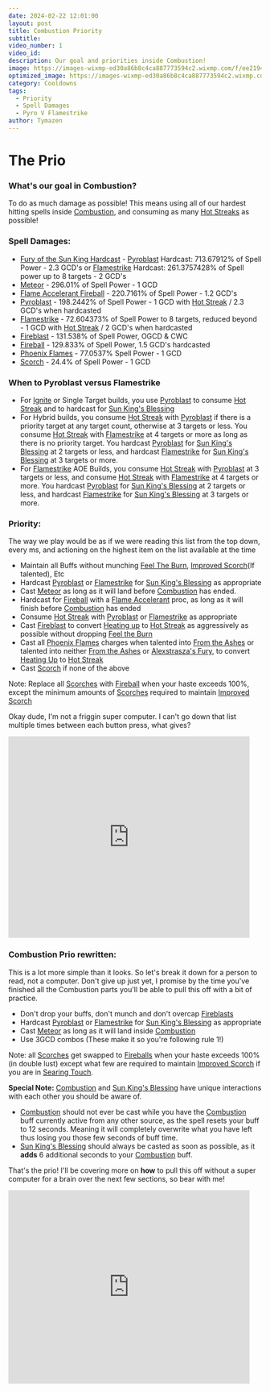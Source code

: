 ```yaml
---
date: 2024-02-22 12:01:00
layout: post
title: Combustion Priority
subtitle:
video_number: 1
video_id:
description: Our goal and priorities inside Combustion!
image: https://images-wixmp-ed30a86b8c4ca887773594c2.wixmp.com/f/ee219434-7993-43a9-98d6-238ee165ae53/dfzgl3b-a0c64e7d-3d59-4a4c-94a8-2898039b5f46.png/v1/fill/w_894,h_894,q_70,strp/diablo_style_fire_mage_by_byanel_dfzgl3b-pre.jpg?token=eyJ0eXAiOiJKV1QiLCJhbGciOiJIUzI1NiJ9.eyJzdWIiOiJ1cm46YXBwOjdlMGQxODg5ODIyNjQzNzNhNWYwZDQxNWVhMGQyNmUwIiwiaXNzIjoidXJuOmFwcDo3ZTBkMTg4OTgyMjY0MzczYTVmMGQ0MTVlYTBkMjZlMCIsIm9iaiI6W1t7ImhlaWdodCI6Ijw9MTAyNCIsInBhdGgiOiJcL2ZcL2VlMjE5NDM0LTc5OTMtNDNhOS05OGQ2LTIzOGVlMTY1YWU1M1wvZGZ6Z2wzYi1hMGM2NGU3ZC0zZDU5LTRhNGMtOTRhOC0yODk4MDM5YjVmNDYucG5nIiwid2lkdGgiOiI8PTEwMjQifV1dLCJhdWQiOlsidXJuOnNlcnZpY2U6aW1hZ2Uub3BlcmF0aW9ucyJdfQ.vbZ4d6CDwyN1_3yz5TQikrZZUIEPeP-AbH7oj1MiHw0
optimized_image: https://images-wixmp-ed30a86b8c4ca887773594c2.wixmp.com/f/ee219434-7993-43a9-98d6-238ee165ae53/dfzgl3b-a0c64e7d-3d59-4a4c-94a8-2898039b5f46.png/v1/fill/w_894,h_894,q_70,strp/diablo_style_fire_mage_by_byanel_dfzgl3b-pre.jpg?token=eyJ0eXAiOiJKV1QiLCJhbGciOiJIUzI1NiJ9.eyJzdWIiOiJ1cm46YXBwOjdlMGQxODg5ODIyNjQzNzNhNWYwZDQxNWVhMGQyNmUwIiwiaXNzIjoidXJuOmFwcDo3ZTBkMTg4OTgyMjY0MzczYTVmMGQ0MTVlYTBkMjZlMCIsIm9iaiI6W1t7ImhlaWdodCI6Ijw9MTAyNCIsInBhdGgiOiJcL2ZcL2VlMjE5NDM0LTc5OTMtNDNhOS05OGQ2LTIzOGVlMTY1YWU1M1wvZGZ6Z2wzYi1hMGM2NGU3ZC0zZDU5LTRhNGMtOTRhOC0yODk4MDM5YjVmNDYucG5nIiwid2lkdGgiOiI8PTEwMjQifV1dLCJhdWQiOlsidXJuOnNlcnZpY2U6aW1hZ2Uub3BlcmF0aW9ucyJdfQ.vbZ4d6CDwyN1_3yz5TQikrZZUIEPeP-AbH7oj1MiHw0
category: Cooldowns
tags:
  - Priority
  - Spell Damages
  - Pyro V Flamestrike
author: Tymazen
---
```


# The Prio

### What's our goal in Combustion?
To do as much damage as possible! This means using all of our hardest hitting spells inside [Combustion](https://www.wowhead.com/spell=190319/combustion), and consuming as many [Hot Streaks](https://www.wowhead.com/spell=48108/hot-streak) as possible!

### Spell Damages:
- [Fury of the Sun King Hardcast](https://www.wowhead.com/spell=383883/fury-of-the-sun-king) - [Pyroblast](https://www.wowhead.com/spell=11366/pyroblast) Hardcast: 713.67912% of Spell Power - 2.3 GCD's or [Flamestrike](https://www.wowhead.com/spell=2120/flamestrike) Hardcast: 261.3757428% of Spell power up to 8 targets - 2 GCD's
- [Meteor](https://www.wowhead.com/spell=153561/meteor) - 296.01% of Spell Power - 1 GCD
- [Flame Accelerant Fireball](https://www.wowhead.com/spell=203275/flame-accelerant) - 220.7161% of Spell Power - 1.2 GCD's
- [Pyroblast](https://www.wowhead.com/spell=11366/pyroblast) - 198.2442% of Spell Power - 1 GCD with [Hot Streak](https://www.wowhead.com/spell=48108/hot-streak) / 2.3 GCD's when hardcasted
- [Flamestrike](https://www.wowhead.com/spell=2120/flamestrike) - 72.604373% of Spell Power to 8 targets, reduced beyond - 1 GCD with [Hot Streak](https://www.wowhead.com/spell=48108/hot-streak) / 2 GCD's when hardcasted
- [Fireblast](https://www.wowhead.com/spell=108853/fire-blast) - 131.538% of Spell Power, OGCD & CWC
- [Fireball](https://www.wowhead.com/spell=133/fireball) - 129.833% of Spell Power, 1.5 GCD's hardcasted
- [Phoenix Flames](https://www.wowhead.com/spell=257541/phoenix-flames) - 77.0537% Spell Power - 1 GCD
- [Scorch](https://www.wowhead.com/spell=2948/scorch) - 24.4% of Spell Power - 1 GCD

### When to Pyroblast versus Flamestrike
- For [Ignite](https://www.wowhead.com/spell=12654/ignite) or Single Target builds, you use [Pyroblast](https://www.wowhead.com/spell=11366/pyroblast) to consume [Hot Streak](https://www.wowhead.com/spell=48108/hot-streak) and to hardcast for [Sun King's Blessing](https://www.wowhead.com/spell=383886/sun-kings-blessing)
- For Hybrid builds, you consume [Hot Streak](https://www.wowhead.com/spell=48108/hot-streak) with [Pyroblast](https://www.wowhead.com/spell=11366/pyroblast) if there is a priority target at any target count, otherwise at 3 targets or less. You consume [Hot Streak](https://www.wowhead.com/spell=48108/hot-streak) with [Flamestrike](https://www.wowhead.com/spell=2120/flamestrike) at 4 targets or more as long as there is no priority target. You hardcast [Pyroblast](https://www.wowhead.com/spell=11366/pyroblast) for [Sun King's Blessing](https://www.wowhead.com/spell=383886/sun-kings-blessing) at 2 targets or less, and hardcast [Flamestrike](https://www.wowhead.com/spell=2120/flamestrike) for [Sun King's Blessing](https://www.wowhead.com/spell=383886/sun-kings-blessing) at 3 targets or more.
- For [Flamestrike](https://www.wowhead.com/spell=2120/flamestrike) AOE Builds, you consume [Hot Streak](https://www.wowhead.com/spell=48108/hot-streak) with [Pyroblast](https://www.wowhead.com/spell=11366/pyroblast) at 3 targets or less, and consume [Hot Streak](https://www.wowhead.com/spell=48108/hot-streak) with [Flamestrike](https://www.wowhead.com/spell=2120/flamestrike) at 4 targets or more. You hardcast [Pyroblast](https://www.wowhead.com/spell=11366/pyroblast) for [Sun King's Blessing](https://www.wowhead.com/spell=383886/sun-kings-blessing) at 2 targets or less, and hardcast [Flamestrike](https://www.wowhead.com/spell=2120/flamestrike) for [Sun King's Blessing](https://www.wowhead.com/spell=383886/sun-kings-blessing) at 3 targets or more.

### Priority:
The way we play would be as if we were reading this list from the top down, every ms, and actioning on the highest item on the list available at the time
- Maintain all Buffs without munching [Feel The Burn](https://www.wowhead.com/spell=383391/feel-the-burn), [Improved Scorch](https://www.wowhead.com/spell=383604/improved-scorch)(If talented), Etc
- Hardcast [Pyroblast](https://www.wowhead.com/spell=11366/pyroblast) or [Flamestrike](https://www.wowhead.com/spell=2120/flamestrike) for [Sun King's Blessing](https://www.wowhead.com/spell=383886/sun-kings-blessing) as appropriate
- Cast [Meteor](https://www.wowhead.com/spell=153561/meteor) as long as it will land before [Combustion](https://www.wowhead.com/spell=190319/combustion) has ended.
- Hardcast for [Fireball](https://www.wowhead.com/spell=133/fireball) with a [Flame Accelerant](https://www.wowhead.com/spell=203275/flame-accelerant) proc, as long as it will finish before [Combustion](https://www.wowhead.com/spell=190319/combustion) has ended
- Consume [Hot Streak](https://www.wowhead.com/spell=48108/hot-streak) with [Pyroblast](https://www.wowhead.com/spell=11366/pyroblast) or [Flamestrike](https://www.wowhead.com/spell=2120/flamestrike) as appropriate
- Cast [Fireblast](https://www.wowhead.com/spell=108853/fire-blast) to convert [Heating up](https://www.wowhead.com/spell=48107/heating-up) to [Hot Streak](https://www.wowhead.com/spell=48108/hot-streak) as aggressively as possible without dropping [Feel the Burn](https://www.wowhead.com/spell=383391/feel-the-burn)
- Cast all [Phoenix Flames](https://www.wowhead.com/spell=257541/phoenix-flames) charges when talented into [From the Ashes](https://www.wowhead.com/spell=342344/from-the-ashes) or talented into neither [From the Ashes](https://www.wowhead.com/spell=342344/from-the-ashes) or [Alexstrasza's Fury](https://www.wowhead.com/spell=235870/alexstraszas-fury), to convert [Heating Up](https://www.wowhead.com/spell=48107/heating-up) to [Hot Streak](https://www.wowhead.com/spell=48108/hot-streak)
- Cast [Scorch](https://www.wowhead.com/spell=2948/scorch) if none of the above

Note: Replace all [Scorches](https://www.wowhead.com/spell=2948/scorch) with [Fireball](https://www.wowhead.com/spell=133/fireball) when your haste exceeds 100%, except the minimum amounts of [Scorches](https://www.wowhead.com/spell=2948/scorch) required to maintain [Improved Scorch](https://www.wowhead.com/spell=383604/improved-scorch)

Okay dude, I'm not a friggin super computer. I can't go down that list multiple times between each button press, what gives?

<iframe src="https://giphy.com/embed/b8RQzkElbBsXqEPF2X" width="480" height="400" frameBorder="0" class="giphy-embed" allowFullScreen></iframe><p><a href="https://giphy.com/gifs/theoffice-the-office-tv-episode-819-b8RQzkElbBsXqEPF2X"></a></p>

### Combustion Prio rewritten:
This is a lot more simple than it looks. So let's break it down for a person to read, not a computer. Don't give up just yet, I promise by the time you've finished all the Combustion parts you'll be able to pull this off with a bit of practice.
- Don't drop your buffs, don't munch and don't overcap [Fireblasts](https://www.wowhead.com/spell=108853/fire-blast)
- Hardcast [Pyroblast](https://www.wowhead.com/spell=11366/pyroblast) or [Flamestrike](https://www.wowhead.com/spell=2120/flamestrike) for [Sun King's Blessing](https://www.wowhead.com/spell=383886/sun-kings-blessing) as appropriate
- Cast [Meteor](https://www.wowhead.com/spell=153561/meteor) as long as it will land inside [Combustion](https://www.wowhead.com/spell=190319/combustion)
- Use 3GCD combos (These make it so you're following rule 1!)

Note: all [Scorches](https://www.wowhead.com/spell=2948/scorch) get swapped to [Fireballs](https://www.wowhead.com/spell=133/fireball) when your haste exceeds 100% (in double lust) except what few are required to maintain [Improved Scorch](https://www.wowhead.com/spell=383604/improved-scorch) if you are in [Searing Touch](https://www.wowhead.com/spell=269644/searing-touch).

__Special Note:__ [Combustion](https://www.wowhead.com/spell=190319/combustion) and [Sun King's Blessing](https://www.wowhead.com/spell=383886/sun-kings-blessing) have unique interactions with each other you should be aware of.
  - [Combustion](https://www.wowhead.com/spell=190319/combustion) should not ever be cast while you have the [Combustion](https://www.wowhead.com/spell=190319/combustion) buff currently active from any other source, as the spell resets your buff to 12 seconds. Meaning it will completely overwrite what you have left thus losing you those few seconds of buff time.
  - [Sun King's Blessing](https://www.wowhead.com/spell=383886/sun-kings-blessing) should always be casted as soon as possible, as it __adds__ 6 additional seconds to your [Combustion](https://www.wowhead.com/spell=190319/combustion) buff.

That's the prio! I'll be covering more on **how** to pull this off without a super computer for a brain over the next few sections, so bear with me!

<iframe src="https://giphy.com/embed/yJFeycRK2DB4c" width="480" height="384" frameBorder="0" class="giphy-embed" allowFullScreen></iframe><p><a href="https://giphy.com/gifs/yJFeycRK2DB4c"></a></p>
